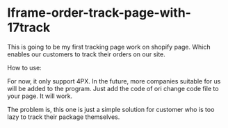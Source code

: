 # Iframe-order-track-page-with-17track
This is going to be my first tracking page work on shopify page. Which enables our customers to track their orders on our site.

How to use:

For now, it only support 4PX. In the future, more companies suitable for us will be added to the program.
Just add the code of ori change code file to your page. It will work.


The problem is, this one is just a simple solution for customer who is too lazy to track their package themselves.